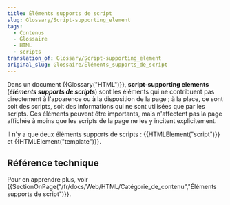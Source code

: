 ```yaml
---
title: Éléments supports de script
slug: Glossary/Script-supporting_element
tags:
  - Contenus
  - Glossaire
  - HTML
  - scripts
translation_of: Glossary/Script-supporting_element
original_slug: Glossaire/Éléments_supports_de_script
---
```

Dans un document {{Glossary("HTML")}}, **script-supporting elements** (**_éléments supports de scripts_**) sont les éléments qui ne contribuent pas directement à l'apparence ou à la disposition de la page ; à la place, ce sont soit des scripts, soit des informations qui ne sont utilisées que par les scripts. Ces éléments peuvent être importants, mais n'affectent pas la page affichée à moins que les scripts de la page ne les y incitent explicitement.

Il n'y a que deux éléments supports de scripts : {{HTMLElement("script")}} et {{HTMLElement("template")}}.

## Référence technique

Pour en apprendre plus, voir {{SectionOnPage("/fr/docs/Web/HTML/Catégorie_de_contenu","Éléments supports de script")}}.
